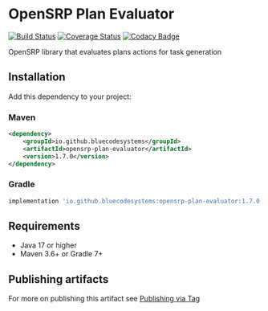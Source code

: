 # OpenSRP Plan Evaluator
[![Build Status](https://travis-ci.org/OpenSRP/opensrp-plan-evaluator.svg?branch=master)](https://travis-ci.org/OpenSRP/opensrp-plan-evaluator) [![Coverage Status](https://coveralls.io/repos/github/OpenSRP/opensrp-plan-evaluator/badge.svg?branch=master)](https://coveralls.io/github/OpenSRP/opensrp-plan-evaluator?branch=master) [![Codacy Badge](https://api.codacy.com/project/badge/Grade/97b0f387f0fa484caffea641f4762fbe)](https://www.codacy.com/app/OpenSRP/opensrp-plan-evaluator?utm_source=github.com&amp;utm_medium=referral&amp;utm_content=OpenSRP/opensrp-plan-evaluator&amp;utm_campaign=Badge_Grade)

OpenSRP library that evaluates plans actions for task generation

## Installation

Add this dependency to your project:

### Maven
```xml
<dependency>
    <groupId>io.github.bluecodesystems</groupId>
    <artifactId>opensrp-plan-evaluator</artifactId>
    <version>1.7.0</version>
</dependency>
```

### Gradle
```gradle
implementation 'io.github.bluecodesystems:opensrp-plan-evaluator:1.7.0'
```

## Requirements
- Java 17 or higher
- Maven 3.6+ or Gradle 7+

## Publishing artifacts

For more on publishing this artifact see [Publishing via Tag](https://smartregister.atlassian.net/wiki/spaces/Documentation/pages/3013902337/How+to+set+up+Server+Library+artifact+CI+CD+on+Github#Publishing-via-TAG)